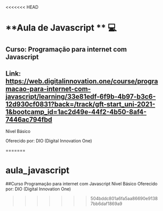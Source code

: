 <<<<<<< HEAD
# **Aula de Javascript ** :computer:
## Curso: Programação para internet com Javascript

## **Link**: <https://web.digitalinnovation.one/course/programacao-para-internet-com-javascript/learning/33e81edf-6f9b-4b97-b3c6-12d930cf0831?back=/track/gft-start_uni-2021-1&bootcamp_id=1ac2d49e-44f2-4b50-8af4-7446ac794fbd>

Nível Básico

Oferecido por:  DIO (Digital Innovation One)

=======
# aula_javascript

##Curso Programação para internet com Javascript
Nível Básico
Oferecido por:  DIO (Digital Innovation One)
>>>>>>> 504bddc801a6fa5aa86690e91387bb6daf1869a9
